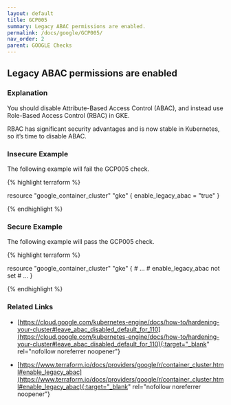```yaml
---
layout: default
title: GCP005
summary: Legacy ABAC permissions are enabled.
permalink: /docs/google/GCP005/
nav_order: 2
parent: GOOGLE Checks
---
```


## Legacy ABAC permissions are enabled

### Explanation


You should disable Attribute-Based Access Control (ABAC), and instead use Role-Based Access Control (RBAC) in GKE.

RBAC has significant security advantages and is now stable in Kubernetes, so it’s time to disable ABAC.



### Insecure Example

The following example will fail the GCP005 check.

{% highlight terraform %}

resource "google_container_cluster" "gke" {
	enable_legacy_abac = "true"
}

{% endhighlight %}



### Secure Example

The following example will pass the GCP005 check.

{% highlight terraform %}

resource "google_container_cluster" "gke" {
	# ...
	# enable_legacy_abac not set
	# ...
}

{% endhighlight %}


### Related Links


- [https://cloud.google.com/kubernetes-engine/docs/how-to/hardening-your-cluster#leave_abac_disabled_default_for_110](https://cloud.google.com/kubernetes-engine/docs/how-to/hardening-your-cluster#leave_abac_disabled_default_for_110){:target="_blank" rel="nofollow noreferrer noopener"}

- [https://www.terraform.io/docs/providers/google/r/container_cluster.html#enable_legacy_abac](https://www.terraform.io/docs/providers/google/r/container_cluster.html#enable_legacy_abac){:target="_blank" rel="nofollow noreferrer noopener"}

